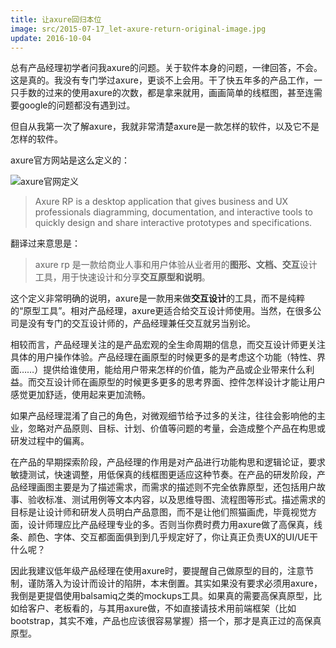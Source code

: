 ```yaml
---
title: 让axure回归本位
image: src/2015-07-17_let-axure-return-original-image.jpg
update: 2016-10-04
---
```


总有产品经理初学者问我axure的问题。关于软件本身的问题，一律回答，不会。这是真的。我没有专门学过axure，更谈不上会用。干了快五年多的产品工作，一只手数的过来的使用axure的次数，都是拿来就用，画画简单的线框图，甚至连需要google的问题都没有遇到过。

但自从我第一次了解axure，我就非常清楚axure是一款怎样的软件，以及它不是怎样的软件。

axure官方网站是这么定义的：

![axure官网定义](src/2015-07-17_let-axure-return-original.jpg)

>Axure RP is a desktop application that gives business and UX professionals diagramming, documentation, and interactive tools to quickly design and share interactive prototypes and specifications.

翻译过来意思是：

>axure rp 是一款给商业人事和用户体验从业者用的**图形、文档、交互**设计工具，用于快速设计和分享**交互原型和说明**。

这个定义非常明确的说明，axure是一款用来做**交互设计**的工具，而不是纯粹的“原型工具”。相对产品经理，axure更适合给交互设计师使用。当然，在很多公司是没有专门的交互设计师的，产品经理兼任交互就另当别论。

相较而言，产品经理关注的是产品宏观的全生命周期的信息，而交互设计师更关注具体的用户操作体验。产品经理在画原型的时候更多的是考虑这个功能（特性、界面……）提供给谁使用，能给用户带来怎样的价值，能为产品或企业带来什么利益。而交互设计师在画原型的时候更多更多的思考界面、控件怎样设计才能让用户感觉更加舒适，使用起来更加流畅。

如果产品经理混淆了自己的角色，对微观细节给予过多的关注，往往会影响他的主业，忽略对产品原则、目标、计划、价值等问题的考量，会造成整个产品在构思或研发过程中的偏离。

在产品的早期探索阶段，产品经理的作用是对产品进行功能构思和逻辑论证，要求敏捷测试，快速调整，用低保真的线框图更适应这种节奏。在产品的研发阶段，产品经理画图主要是为了描述需求，而需求的描述则不完全依靠原型，还包括用户故事、验收标准、测试用例等文本内容，以及思维导图、流程图等形式。描述需求的目标是让设计师和研发人员明白产品意图，而不是让他们照猫画虎，毕竟视觉方面，设计师理应比产品经理专业的多。否则当你费时费力用axure做了高保真，线条、颜色、字体、交互都面面俱到到几乎规定好了，你让真正负责UX的UI/UE干什么呢？

因此我建议低年级产品经理在使用axure时，要提醒自己做原型的目的，注意节制，谨防落入为设计而设计的陷阱，本末倒置。其实如果没有要求必须用axure，我倒是更提倡使用balsamiq之类的mockups工具。如果真的需要高保真原型，比如给客户、老板看的，与其用axure做，不如直接请技术用前端框架（比如bootstrap，其实不难，产品也应该很容易掌握）搭一个，那才是真正过的高保真原型。
